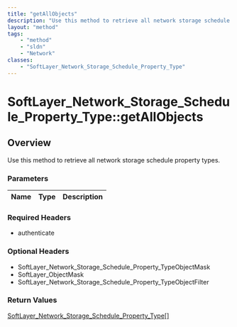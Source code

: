 ```yaml
---
title: "getAllObjects"
description: "Use this method to retrieve all network storage schedule property types."
layout: "method"
tags:
    - "method"
    - "sldn"
    - "Network"
classes:
    - "SoftLayer_Network_Storage_Schedule_Property_Type"
---
```

# SoftLayer_Network_Storage_Schedule_Property_Type::getAllObjects
## Overview 
Use this method to retrieve all network storage schedule property types. 

### Parameters 
|Name | Type | Description |
| --- | --- | --- |


### Required Headers
* authenticate

### Optional Headers
* SoftLayer_Network_Storage_Schedule_Property_TypeObjectMask
* SoftLayer_ObjectMask
* SoftLayer_Network_Storage_Schedule_Property_TypeObjectFilter

### Return Values
<a href='/reference/datatypes/SoftLayer_Network_Storage_Schedule_Property_Type'>SoftLayer_Network_Storage_Schedule_Property_Type[] </a>
